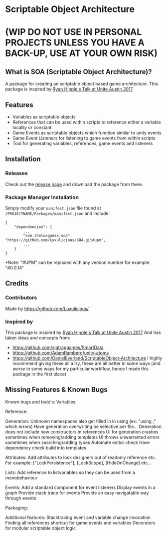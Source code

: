 # Scriptable Object Architecture 
# (WIP DO NOT USE IN PERSONAL PROJECTS UNLESS YOU HAVE A BACK-UP, USE AT YOUR OWN RISK) 

## What is SOA (Scriptable Object Architecture)?
A package for creating an scriptable object based game architecture.
This package is inspired by <a href="https://www.youtube.com/watch?v=raQ3iHhE_Kk">Ryan Hipple's Talk at Unite Austin 2017 </a>

## Features
- Variables as scriptable objects
- References that can be used within scripts to reference either a variable locallly or constant
- Game Events as scriptable objects which function similar to unity events
- Game Event Listeners for listening to game events from within scripts
- Tool for generating variables, references, game events and listeners

## Installation
### Releases
Check out the <a href="https://github.com/Luxulicious/SOA/releases">release page</a> and download the package from there.

### Package Manager Installation
Simply modify your `manifest.json` file found at `/PROJECTNAME/Packages/manifest.json` and include:

```
{
	"dependencies": {
		...
		"com.theluxgames.soa": "https://github.com/Luxulicious/SOA.git#upm",
		...
	}
}
```

*Note: "#UPM" can be replaced with any version number for example: "#0.0.14"

## Credits
### Contributors
Made by <a href="https://github.com/Luxulicious/">https://github.com/Luxulicious/</a>
### Inspired by
This package is inspired by  <a href="https://www.youtube.com/watch?v=raQ3iHhE_Kk">Ryan Hipple's Talk at Unite Austin 2017</a>
And has taken ideas and concepts from:
- <a href="https://github.com/sigtrapgames/SmartData">https://github.com/sigtrapgames/SmartData</a>
- <a href="https://github.com/AdamRamberg/unity-atoms">https://github.com/AdamRamberg/unity-atoms</a>
- <a href="https://github.com/DanielEverland/ScriptableObject-Architecture">https://github.com/DanielEverland/ScriptableObject-Architecture</a>
I highly recommend giving these all a try, these are all better in some ways (and *worse* in some ways for my particular workflow, hence I made this package in the first place)

## Missing Features & Known Bugs
Known bugs and todo's:
Variables:

Reference:

Generation:
Unknown namespaces also get filled in in using (ex: "using ;" which errors)
Have generation overwriting be selective per file...
Generation does not include new constructors in references
UI for generation crashes sometimes when removing/adding templates
UI throws unwarranted errors sometimes when searching/adding types
Automate editor check
Have dependency check build into templates

Attributes:
Add attributes to lock designers out of readonly reference etc. For example:
["LockPersistence"], [LockScope], [HideOnChange] etc...

Lists:
Add reference to listvariables so they can be used from a monobehaviour

Events:
Add a standard component for event listeners
Display events in a graph
Provide stack trace for events
Provide an easy navigatable way through events

Packaging:

Additional features:
Stacktracing event and variable change invocation
Finding all references shortcut for game events and variables
Decorators for modular scriptable object logic
